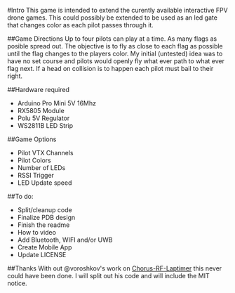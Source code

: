 #Intro
  This game is intended to extend the curently available interactive FPV drone games. This could possibly be extended to be used as an led gate that changes color as each pilot passes through it. 

##Game Directions
  Up to four pilots can play at a time. As many flags as posible spread out. The objective is to fly as close to each flag as possible until the flag changes to the players color. My initial (untested) idea was to have no set course and pilots would openly fly what ever path to what ever flag next. If a head on collision is to happen each pilot must bail to their right. 

##Hardware required
* Arduino Pro Mini 5V 16Mhz 
* RX5805 Module
* Polu 5V Regulator
* WS2811B LED Strip

##Game Options
* Pilot VTX Channels
* Pilot Colors
* Number of LEDs
* RSSI Trigger
* LED Update speed

##To do: 
* Split/cleanup code
* Finalize PDB design
* Finish the readme
* How to video
* Add Bluetooth, WIFI and/or UWB
* Create Mobile App
* Update LICENSE 

##Thanks
With out @voroshkov's work on [Chorus-RF-Laptimer](https://github.com/voroshkov/Chorus-RF-Laptimer) this never could have been done. I will split out his code and will include the MIT notice. 
